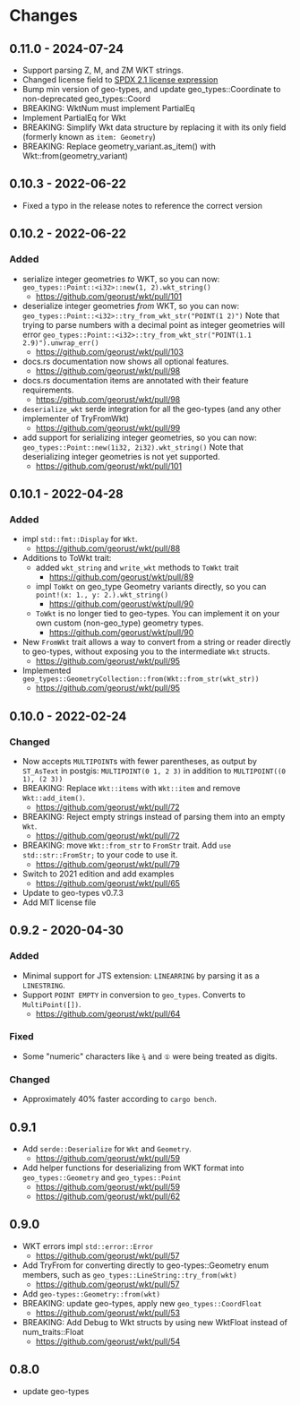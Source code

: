 # Changes

## 0.11.0 - 2024-07-24

* Support parsing Z, M, and ZM WKT strings.
* Changed license field to [SPDX 2.1 license expression](https://spdx.dev/spdx-specification-21-web-version/#h.jxpfx0ykyb60)
* Bump min version of geo-types, and update geo_types::Coordinate to non-deprecated geo_types::Coord
* BREAKING: WktNum must implement PartialEq
* Implement PartialEq for Wkt
* BREAKING: Simplify Wkt data structure by replacing it with its only field (formerly known as `item: Geometry`)
* BREAKING: Replace geometry_variant.as_item() with Wkt::from(geometry_variant)

## 0.10.3 - 2022-06-22

* Fixed a typo in the release notes to reference the correct version

## 0.10.2 - 2022-06-22

### Added

* serialize integer geometries *to* WKT, so you can now:
  `geo_types::Point::<i32>::new(1, 2).wkt_string()`
  * <https://github.com/georust/wkt/pull/101>
* deserialize integer geometries *from* WKT, so you can now:
  `geo_types::Point::<i32>::try_from_wkt_str("POINT(1 2)")`
  Note that trying to parse numbers with a decimal point as integer geometries will error
  `geo_types::Point::<i32>::try_from_wkt_str("POINT(1.1 2.9)").unwrap_err()`
  * <https://github.com/georust/wkt/pull/103>
* docs.rs documentation now shows all optional features.
  * <https://github.com/georust/wkt/pull/98>
* docs.rs documentation items are annotated with their feature requirements.
  * <https://github.com/georust/wkt/pull/98>
* `deserialize_wkt` serde integration for all the geo-types (and any other implementer of TryFromWkt)
  * <https://github.com/georust/wkt/pull/99>
* add support for serializing integer geometries, so you can now:
  `geo_types::Point::new(1i32, 2i32).wkt_string()`
  Note that deserializing integer geometries is not yet supported.
  * <https://github.com/georust/wkt/pull/101>

## 0.10.1 - 2022-04-28

### Added
* impl `std::fmt::Display` for `Wkt`.
  * <https://github.com/georust/wkt/pull/88>
* Additions to ToWkt trait:
  * added `wkt_string` and `write_wkt` methods to `ToWkt` trait
    * <https://github.com/georust/wkt/pull/89>
  * impl `ToWkt` on geo_type Geometry variants directly, so you can `point!(x: 1., y: 2.).wkt_string()`
    * <https://github.com/georust/wkt/pull/90>
  * `ToWkt` is no longer tied to geo-types. You can implement it on your own
    custom (non-geo_type) geometry types.
    * <https://github.com/georust/wkt/pull/90>
* New `FromWkt` trait allows a way to convert from a string or reader directly
  to geo-types, without exposing you to the intermediate `Wkt` structs.
    * <https://github.com/georust/wkt/pull/95>
* Implemented `geo_types::GeometryCollection::from(Wkt::from_str(wkt_str))`
    * <https://github.com/georust/wkt/pull/95>

## 0.10.0 - 2022-02-24
### Changed
* Now accepts `MULTIPOINT`s with fewer parentheses, as output by `ST_AsText` in postgis:
  `MULTIPOINT(0 1, 2 3)` in addition to `MULTIPOINT((0 1), (2 3))`
* BREAKING: Replace `Wkt::items` with `Wkt::item` and remove `Wkt::add_item()`.
  * <https://github.com/georust/wkt/pull/72>
* BREAKING: Reject empty strings instead of parsing them into an empty `Wkt`.
  * <https://github.com/georust/wkt/pull/72>
* BREAKING: move `Wkt::from_str` to `FromStr` trait. Add `use std::str::FromStr;` to your code to use it.
  * <https://github.com/georust/wkt/pull/79>
* Switch to 2021 edition and add examples
  * <https://github.com/georust/wkt/pull/65>
* Update to geo-types v0.7.3
* Add MIT license file

## 0.9.2 - 2020-04-30
### Added
* Minimal support for JTS extension: `LINEARRING` by parsing it as a `LINESTRING`.
* Support `POINT EMPTY` in conversion to `geo_types`.
  Converts to `MultiPoint([])`.
  * <https://github.com/georust/wkt/pull/64>
### Fixed
* Some "numeric" characters like `¾` and `①` were being treated as digits.
### Changed
* Approximately 40% faster according to `cargo bench`.

## 0.9.1

* Add `serde::Deserialize` for `Wkt` and `Geometry`.
  * <https://github.com/georust/wkt/pull/59>
* Add helper functions for deserializing from WKT format into
  `geo_types::Geometry` and `geo_types::Point`
  * <https://github.com/georust/wkt/pull/59>
  * <https://github.com/georust/wkt/pull/62>

## 0.9.0

* WKT errors impl `std::error::Error`
  * <https://github.com/georust/wkt/pull/57>
* Add TryFrom for converting directly to geo-types::Geometry enum members, such
  as `geo_types::LineString::try_from(wkt)`
  * <https://github.com/georust/wkt/pull/57>
* Add `geo-types::Geometry::from(wkt)`
* BREAKING: update geo-types, apply new `geo_types::CoordFloat`
  * <https://github.com/georust/wkt/pull/53>
* BREAKING: Add Debug to Wkt structs by using new WktFloat instead of num_traits::Float
  * <https://github.com/georust/wkt/pull/54>

## 0.8.0

* update geo-types
